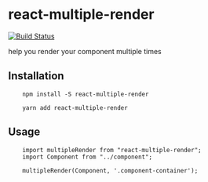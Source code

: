 # react-multiple-render
[![Build Status](https://semaphoreci.com/api/v1/developersoul/react-multiple-render/branches/master/shields_badge.svg)](https://semaphoreci.com/developersoul/react-multiple-render)

help you render your component multiple times

## Installation
		npm install -S react-multiple-render

		yarn add react-multiple-render

## Usage
		import multipleRender from "react-multiple-render";
		import Component from "../component";

		multipleRender(Component, '.component-container');